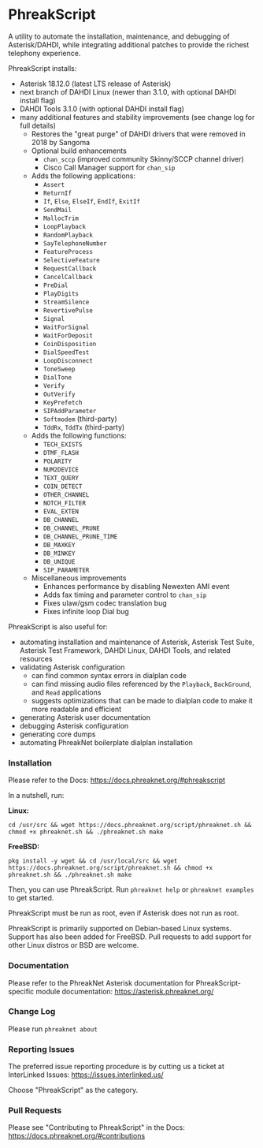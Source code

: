 # PhreakScript
A utility to automate the installation, maintenance, and debugging of Asterisk/DAHDI, while integrating additional patches to provide the richest telephony experience.

PhreakScript installs:

- Asterisk 18.12.0 (latest LTS release of Asterisk)
- next branch of DAHDI Linux (newer than 3.1.0, with optional DAHDI install flag)
- DAHDI Tools 3.1.0 (with optional DAHDI install flag)
- many additional features and stability improvements (see change log for full details)
   - Restores the "great purge" of DAHDI drivers that were removed in 2018 by Sangoma
   - Optional build enhancements
      - `chan_sccp` (improved community Skinny/SCCP channel driver)
      - Cisco Call Manager support for `chan_sip`
   - Adds the following applications:
      - ``Assert``
      - ``ReturnIf``
      - ``If``, ``Else``, ``ElseIf``, ``EndIf``, ``ExitIf``
      - ``SendMail``
      - ``MallocTrim``
      - ``LoopPlayback``
      - ``RandomPlayback``
      - ``SayTelephoneNumber``
      - ``FeatureProcess``
      - ``SelectiveFeature``
      - ``RequestCallback``
      - ``CancelCallback``
      - ``PreDial``
      - ``PlayDigits``
      - ``StreamSilence``
      - ``RevertivePulse``
      - ``Signal``
      - ``WaitForSignal``
      - ``WaitForDeposit``
      - ``CoinDisposition``
      - ``DialSpeedTest``
      - ``LoopDisconnect``
      - ``ToneSweep``
      - ``DialTone``
      - ``Verify``
      - ``OutVerify``
      - ``KeyPrefetch``
      - ``SIPAddParameter``
      - ``Softmodem`` (third-party)
      - ``TddRx``, ``TddTx`` (third-party)
   - Adds the following functions:
      - ``TECH_EXISTS``
      - ``DTMF_FLASH``
      - ``POLARITY``
      - ``NUM2DEVICE``
      - ``TEXT_QUERY``
      - ``COIN_DETECT``
      - ``OTHER_CHANNEL``
      - ``NOTCH_FILTER``
      - ``EVAL_EXTEN``
      - ``DB_CHANNEL``
      - ``DB_CHANNEL_PRUNE``
      - ``DB_CHANNEL_PRUNE_TIME``
      - ``DB_MAXKEY``
      - ``DB_MINKEY``
      - ``DB_UNIQUE``
      - ``SIP_PARAMETER``
   - Miscellaneous improvements
      - Enhances performance by disabling Newexten AMI event
      - Adds fax timing and parameter control to `chan_sip`
      - Fixes ulaw/gsm codec translation bug
      - Fixes infinite loop Dial bug

PhreakScript is also useful for:
- automating installation and maintenance of Asterisk, Asterisk Test Suite, Asterisk Test Framework, DAHDI Linux, DAHDI Tools, and related resources
- validating Asterisk configuration
   - can find common syntax errors in dialplan code
   - can find missing audio files referenced by the ``Playback``, ``BackGround``, and ``Read`` applications
   - suggests optimizations that can be made to dialplan code to make it more readable and efficient
- generating Asterisk user documentation
- debugging Asterisk configuration
- generating core dumps
- automating PhreakNet boilerplate dialplan installation

### Installation

Please refer to the Docs: https://docs.phreaknet.org/#phreakscript

In a nutshell, run:

**Linux:**

```cd /usr/src && wget https://docs.phreaknet.org/script/phreaknet.sh && chmod +x phreaknet.sh && ./phreaknet.sh make```

**FreeBSD:**

```pkg install -y wget && cd /usr/local/src && wget https://docs.phreaknet.org/script/phreaknet.sh && chmod +x phreaknet.sh && ./phreaknet.sh make```

Then, you can use PhreakScript. Run ```phreaknet help``` or ```phreaknet examples``` to get started.

PhreakScript must be run as root, even if Asterisk does not run as root.

PhreakScript is primarily supported on Debian-based Linux systems. Support has also been added for FreeBSD. Pull requests to add support for other Linux distros or BSD are welcome.

### Documentation

Please refer to the PhreakNet Asterisk documentation for PhreakScript-specific module documentation: https://asterisk.phreaknet.org/

### Change Log

Please run ```phreaknet about```

### Reporting Issues

The preferred issue reporting procedure is by cutting us a ticket at InterLinked Issues: https://issues.interlinked.us/

Choose "PhreakScript" as the category.

### Pull Requests

Please see "Contributing to PhreakScript" in the Docs: https://docs.phreaknet.org/#contributions
